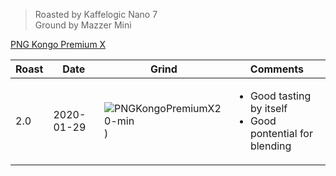 > Roasted by Kaffelogic Nano 7<br>
> Ground by Mazzer Mini

[PNG Kongo Premium X](https://www.greenbeanhouse.co.nz/product/2078789)

| Roast | Date       | Grind | Comments |
|-------|------------|-------|----------
| 2.0   | 2020-01-29 | ![PNGKongoPremiumX2 0-min](https://user-images.githubusercontent.com/2862029/73634679-9a096f80-46c6-11ea-854d-4574ec86ccfe.jpeg)) | <ul><li>Good tasting by itself</li><li>Good pontential for blending</li></ul>
